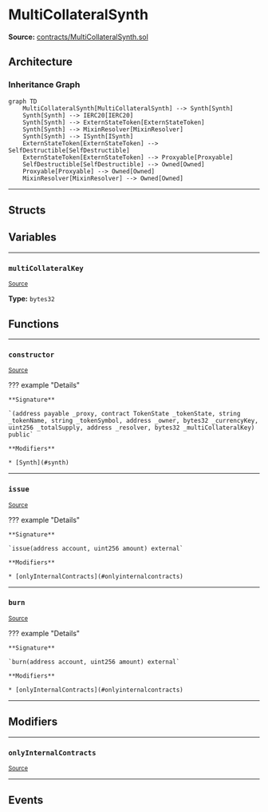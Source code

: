 # MultiCollateralSynth

**Source:** [contracts/MultiCollateralSynth.sol](https://github.com/Synthetixio/synthetix/tree/develop/contracts/MultiCollateralSynth.sol)

## Architecture

### Inheritance Graph

```mermaid
graph TD
    MultiCollateralSynth[MultiCollateralSynth] --> Synth[Synth]
    Synth[Synth] --> IERC20[IERC20]
    Synth[Synth] --> ExternStateToken[ExternStateToken]
    Synth[Synth] --> MixinResolver[MixinResolver]
    Synth[Synth] --> ISynth[ISynth]
    ExternStateToken[ExternStateToken] --> SelfDestructible[SelfDestructible]
    ExternStateToken[ExternStateToken] --> Proxyable[Proxyable]
    SelfDestructible[SelfDestructible] --> Owned[Owned]
    Proxyable[Proxyable] --> Owned[Owned]
    MixinResolver[MixinResolver] --> Owned[Owned]
```

---

## Structs

## Variables

---

### `multiCollateralKey`
<sub>[Source](https://github.com/Synthetixio/synthetix/tree/develop/contracts/MultiCollateralSynth.sol#L9)</sub>

**Type:** `bytes32`

## Functions

---

### `constructor`
<sub>[Source](https://github.com/Synthetixio/synthetix/tree/develop/contracts/MultiCollateralSynth.sol#L13)</sub>

??? example "Details"

    **Signature**

    `(address payable _proxy, contract TokenState _tokenState, string _tokenName, string _tokenSymbol, address _owner, bytes32 _currencyKey, uint256 _totalSupply, address _resolver, bytes32 _multiCollateralKey) public`

    **Modifiers**

    * [Synth](#synth)

---

### `issue`
<sub>[Source](https://github.com/Synthetixio/synthetix/tree/develop/contracts/MultiCollateralSynth.sol#L42)</sub>

??? example "Details"

    **Signature**

    `issue(address account, uint256 amount) external`

    **Modifiers**

    * [onlyInternalContracts](#onlyinternalcontracts)

---

### `burn`
<sub>[Source](https://github.com/Synthetixio/synthetix/tree/develop/contracts/MultiCollateralSynth.sol#L51)</sub>

??? example "Details"

    **Signature**

    `burn(address account, uint256 amount) external`

    **Modifiers**

    * [onlyInternalContracts](#onlyinternalcontracts)

---

## Modifiers

---

### `onlyInternalContracts`
<sub>[Source](https://github.com/Synthetixio/synthetix/tree/develop/contracts/MultiCollateralSynth.sol#L58)</sub>

---

## Events

